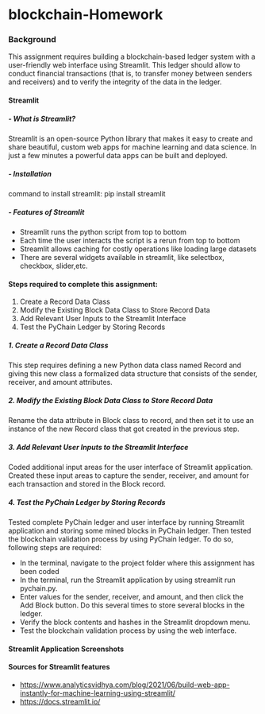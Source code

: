 # blockchain-Homework

### Background

This assignment requires building a blockchain-based ledger system with a user-friendly web interface using Streamlit. This ledger should allow to conduct financial transactions (that is, to transfer money between senders and receivers) and to verify the integrity of the data in the ledger.

#### Streamlit

##### - What is Streamlit?

Streamlit is an open-source Python library that makes it easy to create and share beautiful, custom web apps for machine learning and data science. In just a few minutes a powerful data apps can be built and deployed.

##### - Installation 

command to install streamlit: pip install streamlit

##### - Features of Streamlit

- Streamlit runs the python script from top to bottom
- Each time the user interacts the script is a rerun from top to bottom
- Streamlit allows caching for costly operations like loading large datasets
- There are several widgets available in streamlit, like selectbox, checkbox, slider,etc.

#### Steps required to complete this assignment: 

1. Create a Record Data Class
2. Modify the Existing Block Data Class to Store Record Data
3. Add Relevant User Inputs to the Streamlit Interface
4. Test the PyChain Ledger by Storing Records

##### 1. Create a Record Data Class

This step requires defining a new Python data class named Record and giving this new class a formalized data structure that consists of the sender, receiver, and amount attributes.

##### 2. Modify the Existing Block Data Class to Store Record Data

Rename the data attribute in Block class to record, and then set it to use an instance of the new Record class that got created in the previous step. 

##### 3. Add Relevant User Inputs to the Streamlit Interface

Coded additional input areas for the user interface of Streamlit application. Created these input areas to capture the sender, receiver, and amount for each transaction and stored in the Block record. 

##### 4. Test the PyChain Ledger by Storing Records

Tested complete PyChain ledger and user interface by running Streamlit application and storing some mined blocks in PyChain ledger. Then tested the blockchain validation process by using PyChain ledger. To do so, following steps are required:

- In the terminal, navigate to the project folder where this assignment has been coded
- In the terminal, run the Streamlit application by using streamlit run pychain.py.
- Enter values for the sender, receiver, and amount, and then click the Add Block button. Do this several times to store several blocks in the ledger.
- Verify the block contents and hashes in the Streamlit dropdown menu. 
- Test the blockchain validation process by using the web interface. 

#### Streamlit Application Screenshots




#### Sources for Streamlit features

- https://www.analyticsvidhya.com/blog/2021/06/build-web-app-instantly-for-machine-learning-using-streamlit/
- https://docs.streamlit.io/
